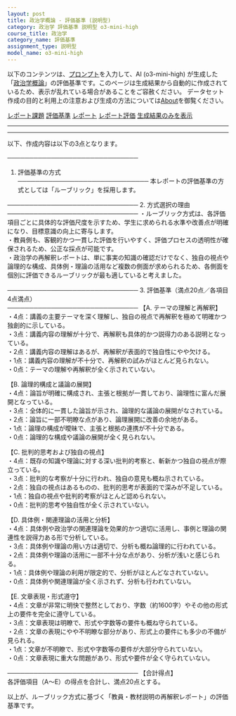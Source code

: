 ```yaml
---
layout: post
title: 政治学概論 - 評価基準 (説明型)
category: 政治学 評価基準 説明型 o3-mini-high
course_title: 政治学
category_name: 評価基準
assignment_type: 説明型
model_name: o3-mini-high
---
```


以下のコンテンツは、[プロンプト](https://github.com/takedatoshiyuki/synthetic_assignments/tree/main/generated/政治学/o3-mini-high/prompt_評価基準-説明型.md)を入力して、AI (o3-mini-high) が生成した「[政治学概論](/contents/政治学/)」の評価基準です。このページは生成結果から自動的に作成されているため、表示が乱れている場合があることをご容赦ください。
データセット作成の目的と利用上の注意および生成の方法については[About](/About)を御覧ください。

[レポート課題](../レポート課題-説明型)
[評価基準](../評価基準-説明型)
[レポート](../レポート-説明型)
[レポート評価](../レポート評価-説明型)
[生成結果のみを表示](https://github.com/takedatoshiyuki/synthetic_assignments/tree/main/generated/政治学/o3-mini-high/評価基準-説明型.md)
  

***
***
  
以下、作成内容は以下の3点となります。

──────────────────────────────
1. 評価基準の方式  
──────────────────────────────
本レポートの評価基準の方式としては「ルーブリック」を採用します。

──────────────────────────────
2. 方式選択の理由  
──────────────────────────────
・ルーブリック方式は、各評価項目ごとに具体的な評価尺度を示すため、学生に求められる水準や改善点が明確になり、目標意識の向上に寄与します。  
・教員側も、客観的かつ一貫した評価を行いやすく、評価プロセスの透明性が確保されるため、公正な採点が可能です。  
・政治学の再解釈レポートは、単に事実の知識の確認だけでなく、独自の視点や論理的な構成、具体例・理論の活用など複数の側面が求められるため、各側面を個別に評価できるルーブリックが最も適していると考えました。

──────────────────────────────
3. 評価基準（満点20点／各項目4点満点）  
──────────────────────────────
【A. テーマの理解と再解釈】  
・4点：講義の主要テーマを深く理解し、独自の視点で再解釈を極めて明確かつ独創的に示している。  
・3点：講義内容の理解が十分で、再解釈も具体的かつ説得力のある説明となっている。  
・2点：講義内容の理解はあるが、再解釈が表面的で独自性にやや欠ける。  
・1点：講義内容の理解が不十分で、再解釈の試みがほとんど見られない。  
・0点：テーマの理解や再解釈が全く示されていない。

【B. 論理的構成と議論の展開】  
・4点：論旨が明確に構成され、主張と根拠が一貫しており、論理性に富んだ展開となっている。  
・3点：全体的に一貫した論旨が示され、論理的な議論の展開がなされている。  
・2点：論旨に一部不明瞭な点があり、論理展開に改善の余地がある。  
・1点：論理の構成が曖昧で、主張と根拠の連携が不十分である。  
・0点：論理的な構成や議論の展開が全く見られない。

【C. 批判的思考および独自の視点】  
・4点：既存の知識や理論に対する深い批判的考察と、斬新かつ独自の視点が際立っている。  
・3点：批判的な考察が十分に行われ、独自の意見も概ね示されている。  
・2点：独自の視点はあるものの、批判的思考が表面的で深みが不足している。  
・1点：独自の視点や批判的考察がほとんど認められない。  
・0点：批判的思考や独自性が全く示されていない。

【D. 具体例・関連理論の活用と分析】  
・4点：具体例や政治学の関連理論を効果的かつ適切に活用し、事例と理論の関連性を説得力ある形で分析している。  
・3点：具体例や理論の用い方は適切で、分析も概ね論理的に行われている。  
・2点：具体例や理論の活用に一部不十分な点があり、分析が浅いと感じられる。  
・1点：具体例や理論の利用が限定的で、分析がほとんどなされていない。  
・0点：具体例や関連理論が全く示されず、分析も行われていない。

【E. 文章表現・形式遵守】  
・4点：文章が非常に明快で整然としており、字数（約1600字）やその他の形式上の要件を完全に遵守している。  
・3点：文章表現は明瞭で、形式や字数等の要件も概ね守られている。  
・2点：文章の表現にやや不明瞭な部分があり、形式上の要件にも多少の不備が見られる。  
・1点：文章が不明瞭で、形式や字数等の要件が大部分守られていない。  
・0点：文章表現に重大な問題があり、形式や要件が全く守られていない。

──────────────────────────────
【合計得点】  
各評価項目（A～E）の得点を合計し、満点20点とする。  

以上が、ルーブリック方式に基づく「教員・教材説明の再解釈レポート」の評価基準です。
